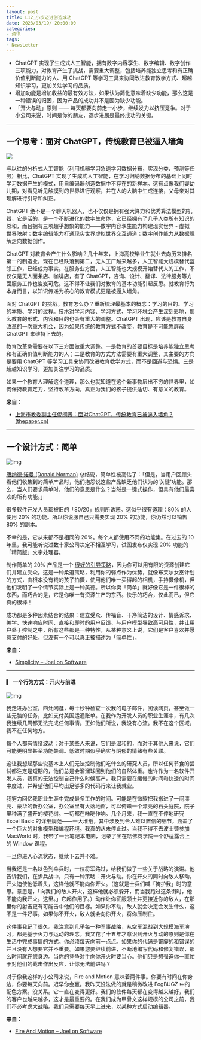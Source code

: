 ```yaml
---
layout: post
title: L12_小步迈进创造成功
date: 2023/03/19/ 20:00:00
categories:
- 资讯
tags:
- NewsLetter
---
```


- ChatGPT 实现了生成式人工智能，拥有数字内容孪生、数字编辑、数字创作三项能力，对教育产生了挑战，需要重大调整，包括培养能独立思考和有正确价值判断能力的人、用 ChatGPT 等学习工具来协同改进教育教学方式、超越知识学习，更加关注学习的品质。
- 增加功能是增加收益的最有效方法，如果认为简化意味着缺少功能，那么这是一种错误的归因，因为产品的成功并不是因为缺少功能。
- 「开火与动」原则 —— 每天都要向前走一小步，继续发力以挤压竞争。对于小公司来说，时间是你的朋友，逐步进展是最终成功的关键。
- ---

## 一个思考：面对 ChatGPT，传统教育已被逼入墙角

![](https://pics.naaln.com/blog/2023-03-20-394522.png-basicBlog)

与以往的分析式人工智能（利用机器学习急速学习数据分布，实现分类、预测等任务）相比，ChatGPT 实现了生成式人工智能，在学习归纳数据分布的基础上同时学习数据产生的模式，用自编码器创造数据中不存在的新样本。这有点像我们婴幼儿期，对看见听见触摸到的世界进行观察，并在人的大脑中生成连接，父母亲对其理解进行引导和纠正。
	
ChatGPT 绝不是一个聊天机器人，也不仅仅是拥有强大算力和优秀算法模型的机器，它是活的，是一个不断进化的数字生命体，它已经拥有了几乎人类所有知识的总和，而且拥有三项超乎想象的能力——数字内容孪生能力构建现实世界 - 虚拟世界映射；数字编辑能力打通现实世界虚拟世界交互通道；数字创作能力从数据理解走向数据创作。
	
ChatGPT 对教育会产生什么影响？几十年来，上海高校毕业生就业去向历来排名第一的制造业，现在已经跌落到第二，无人工厂越来越多，人工智能大规模替代蓝领工作，已经成为事实。在服务业方面，人工智能也大规模开始替代人的工作，不仅仅是无人面条店、咖啡店，有了 ChatGPT，咨询、设计、翻译、法律服务等方面服务工作也岌岌可危。这不得不让我们对教育的基本功能引起反思。就教育行为本身而言，以知识传递为核心的教育模式更是被逼入墙角。
	
面对 ChatGPT 的挑战，教育怎么办？重新梳理最基本的概念：学习的目的、学习的本质、学习的过程。技术对学习内容、学习方式、学习环境会产生深刻影响，那么教育的形式、内容和目的也会有重大的调整。ChatGPT 出现，应该是教育自身改革的一次重大机会，因为如果传统的教育方式不改变，教育是不可能靠屏蔽 ChatGPT 来维持下去的。
	
教育改革急需要在以下三方面做重大调整。一是教育的首要目标是培养能独立思考和有正确价值判断能力的人；二是教育的方式方法需要有重大调整，其主要的方向是要用 ChatGPT 等学习工具来协同改进教育教学方式，而不是回避与恐惧。三是超越知识学习，更加关注学习的品质。
	
如果一个教育人理解这个道理，那么也就知道在这个新事物层出不穷的世界里，如何保持教育定力，坚持改革方向，真正为我们的孩子提供适切、有意义的教育。

**来自：**
- [上海市教委副主任倪闽景：面对ChatGPT，传统教育已被逼入墙角？ (thepaper.cn)](https://m.thepaper.cn/newsDetail_forward_21865456)

---

## 一个设计方式：简单

![img](https://pics.naaln.com/blog/2023-03-20-43cad9.jpeg-basicBlog)

[唐纳德·诺曼 (Donald Norman)](http://www.jnd.org/dn.mss/simplicityishighly.html) 总结说，简单性被高估了：「但是，当用户回顾头看他们收集到的简单产品时，他们抱怨说这些产品缺乏他们认为的‘关键’功能。那么，当人们要求简单时，他们的意思是什么？当然是一键式操作，但具有他们最喜欢的所有功能。」

很多软件开发人员都被旧的「80/20」规则所诱惑。这似乎很有道理：80% 的人使用 20% 的功能。所以你说服自己只需要实现 20% 的功能，你仍然可以销售 80% 的副本。

不幸的是，它从来都不是相同的 20%。每个人都使用不同的功能集。在过去的 10 年里，我可能听说过数十家公司决定不相互学习，试图发布仅实现 20% 功能的「精简版」文字处理器。

制作简单的 20% 产品是一个 [很好的引导策略](http://www.37signals.com/)，因为你可以用有限的资源创建它们并建立受众。这是一种柔道策略，利用你的弱点作为优势，就像布莱尔女巫计划的方式，由根本没有钱的孩子拍摄，使用他们唯一买得起的相机，手持摄像机，但他们发明了一个情节实际上是一种美德。所以你卖「简单」就好像它是一件很棒的东西，而巧合的是，它是你唯一有资源生产的东西。快乐的巧合，仅此而已，但它真的很棒！

成功都是多种因素结合的结果：建立受众、传福音、干净简洁的设计、情感诉求、美学、快速响应时间、直接和即时的用户反馈、与用户模型导致高可用性，并让用户处于控制之中，所有这些都是一种特性，从某种意义上说，它们是客户喜欢并愿意支付的好处，但没有一个可以真正被描述为「简单性」。

**来自：**
- [Simplicity – Joel on Software](https://www.joelonsoftware.com/2006/12/09/simplicity/)

---

#### ▎ 一个行为方式：开火与前进

![img](https://pics.naaln.com/blog/2023-03-20-093e4f.jpeg-basicBlog)

我走进办公室，四处闲逛，每十秒钟检查一次我的电子邮件，阅读网页，甚至做一些无脑的任务，比如支付美国运通账单。在我作为开发人员的职业生涯中，有几次我连续几周都无法完成任何事情。正如他们所说，我没有心流。我不在这个区域。我不在任何地方。

每个人都有情绪波动；对于某些人来说，它们是温和的，而对于其他人来说，它们可能更明显甚至功能失调。低效时期似乎确实与阴郁的情绪有些关联。

这让我想起那些说基本上人们无法控制他们吃什么的研究人员，所以任何节食的尝试都注定是短期的，他们总是会溜溜球回到他们的自然体重。也许作为一名软件开发人员，我真的无法控制自己什么时候高产，我只需要在缓慢的时间和快速的时间中度过，并希望他们平均出足够多的代码行来让我就业。

我努力回忆我职业生涯中完成最多工作的时间。可能是在微软把我搬进了一间漂亮、豪华的新办公室，办公室里有大落地窗，可以俯瞰一个漂亮的石头庭院，院子里种满了盛开的樱花树。一切都在咔哒作响。几个月来，我一直在不停地研究 Excel Basic 的详细规范——一大堆纸，其中涉及到令人难以置信的细节，涵盖了一个巨大的对象模型和编程环境。我真的从未停止过。当我不得不去波士顿参加 MacWorld 时，我带了一台笔记本电脑，记录了坐在哈佛商学院一个舒适露台上的 Window 课程。

一旦你进入心流状态，继续下去并不难。

当我还是一名以色列伞兵时，一位将军路过，给我们做了一些关于战略的演讲。他告诉我们，在步兵战中，只有一种策略：开火与动。你在开火的同时向敌人移动。开火迫使他低着头，这样他就不能向你开火。（这就是士兵们喊「掩护我」时的意思。意思是，「向我们的敌人开火，这样他就必须躲开，而当我跑过这条街时，他不能向我开火。这里。」它起作用了。）动作让你征服领土并更接近你的敌人，在那里你的射击更有可能击中他们的目标。如果你不动，敌人就会决定会发生什么，这不是一件好事。如果你不开火，敌人就会向你开火，将你压制住。

这件事我记了很久。我注意到几乎每一种军事战略，从空军混战到大规模海军演习，都是基于火力与运动的理念。我又花了十五年才意识到开火与动的原则是你在生活中完成事情的方式。你必须每天向前一点点。如果你的代码是蹩脚的和错误的并且没有人想要它并不重要。如果您要继续前进，不断地编写代码和修复错误，那么时间就在您身边。当你的竞争对手向你开火时要当心。他们只是想强迫你一直忙于对他们的截击作出反应，让你无法前进吗？

对于像我这样的小公司来说，Fire and Motion 意味着两件事。你要有时间在你身边，你要每天向前。迟早你会赢。我昨天设法做的就是稍微改进 FogBUGZ 中的配色方案。没关系。它一直在变得更好。我们的软件每天都在变得越来越好，我们的客户也越来越多，这才是最重要的。在我们成为甲骨文这样规模的公司之前，我们不必考虑大战略。我们只需要每天早上进来，以某种方式启动编辑器。

**来自：**
- [Fire And Motion – Joel on Software](https://www.joelonsoftware.com/2002/01/06/fire-and-motion/)



